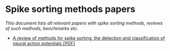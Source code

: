 # Spike sorting methods papers

_This document lists all relevant papers with spike sorting methods, reviews of such methods, benchmarks etc._

* [A review of methods for spike sorting: the detection and
classification of neural action potentials [PDF]](http://stat.columbia.edu/~liam/teaching/neurostat-spr11/papers/EM/Lewicki-Network-98_1.pdf)
